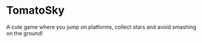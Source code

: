 # TomatoSky

A cute game where you jump on platforms, collect stars and avoid smashing on the ground!

